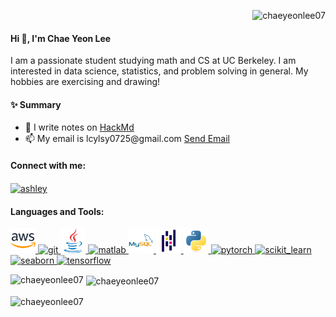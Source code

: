 <p align="right"> <img src="https://komarev.com/ghpvc/?username=chaeyeonlee07&label=Profile%20views&color=0e75b6&style=flat" alt="chaeyeonlee07" /> </p>
<h4 align="left">Hi 👋, I'm Chae Yeon Lee</h4>
<p1 align="left"> I am a passionate student studying math and CS at UC Berkeley. I am interested in data science, statistics, and problem solving in general. My hobbies are exercising and drawing!</p1>

<!-- <h4 align="left"> 💫 Experience </h4>
<ul>
  <li><b>Data Science Research Intern</b> under Professor Adam Badawi at UC Berkeley Law</li>
  <li><b>Statistics Research Intern</b> under Professor Elizabeth Purdom's Biostatistics Research Group</li>
</ul> 
 -->
<h4 align="left"> ✨ Summary </h4> 
<ul>
<li>📝 I write notes on <a href="https://hackmd.io/@lcylsy072">HackMd</a></li>
 
<li> 📫 My email is lcylsy0725@gmail.com <a href = "mailto: lcylsy0725@gmail.com">Send Email</a> </li>
</ul>
<h4 align="left">Connect with me:</h4>
<p align="left">
<a href="https://kaggle.com/ashley" target="blank"><img align="center" src="https://raw.githubusercontent.com/rahuldkjain/github-profile-readme-generator/master/src/images/icons/Social/kaggle.svg" alt="ashley" height="30" width="40" /></a>
</p>

<h4 align="left">Languages and Tools:</h4>
<p align="left"> <a href="https://aws.amazon.com" target="_blank" rel="noreferrer"> <img src="https://raw.githubusercontent.com/devicons/devicon/master/icons/amazonwebservices/amazonwebservices-original-wordmark.svg" alt="aws" width="40" height="40"/> </a> <a href="https://git-scm.com/" target="_blank" rel="noreferrer"> <img src="https://www.vectorlogo.zone/logos/git-scm/git-scm-icon.svg" alt="git" width="40" height="40"/> </a> <a href="https://www.java.com" target="_blank" rel="noreferrer"> <img src="https://raw.githubusercontent.com/devicons/devicon/master/icons/java/java-original.svg" alt="java" width="40" height="40"/> </a> <a href="https://www.mathworks.com/" target="_blank" rel="noreferrer"> <img src="https://upload.wikimedia.org/wikipedia/commons/2/21/Matlab_Logo.png" alt="matlab" width="40" height="40"/> </a> <a href="https://www.mysql.com/" target="_blank" rel="noreferrer"> <img src="https://raw.githubusercontent.com/devicons/devicon/master/icons/mysql/mysql-original-wordmark.svg" alt="mysql" width="40" height="40"/> </a> <a href="https://pandas.pydata.org/" target="_blank" rel="noreferrer"> <img src="https://raw.githubusercontent.com/devicons/devicon/2ae2a900d2f041da66e950e4d48052658d850630/icons/pandas/pandas-original.svg" alt="pandas" width="40" height="40"/> </a> <a href="https://www.python.org" target="_blank" rel="noreferrer"> <img src="https://raw.githubusercontent.com/devicons/devicon/master/icons/python/python-original.svg" alt="python" width="40" height="40"/> </a> <a href="https://pytorch.org/" target="_blank" rel="noreferrer"> <img src="https://www.vectorlogo.zone/logos/pytorch/pytorch-icon.svg" alt="pytorch" width="40" height="40"/> </a> <a href="https://scikit-learn.org/" target="_blank" rel="noreferrer"> <img src="https://upload.wikimedia.org/wikipedia/commons/0/05/Scikit_learn_logo_small.svg" alt="scikit_learn" width="40" height="40"/> </a> <a href="https://seaborn.pydata.org/" target="_blank" rel="noreferrer"> <img src="https://seaborn.pydata.org/_images/logo-mark-lightbg.svg" alt="seaborn" width="40" height="40"/> </a> <a href="https://www.tensorflow.org" target="_blank" rel="noreferrer"> <img src="https://www.vectorlogo.zone/logos/tensorflow/tensorflow-icon.svg" alt="tensorflow" width="40" height="40"/> </a> </p>

<p><img align="left" src="https://github-readme-stats.vercel.app/api/top-langs?username=chaeyeonlee07&show_icons=true&locale=en&layout=compact" alt="chaeyeonlee07" /></p>

<p>&nbsp;<img align="center" src="https://github-readme-stats.vercel.app/api?username=chaeyeonlee07&show_icons=true&locale=en" alt="chaeyeonlee07" /></p>

<p><img align="center" src="https://github-readme-streak-stats.herokuapp.com/?user=chaeyeonlee07&" alt="chaeyeonlee07" /></p>

